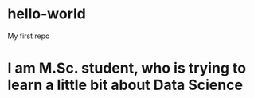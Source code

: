 # hello-world
My first repo

# I am M.Sc. student, who is trying to learn a little bit about Data Science
